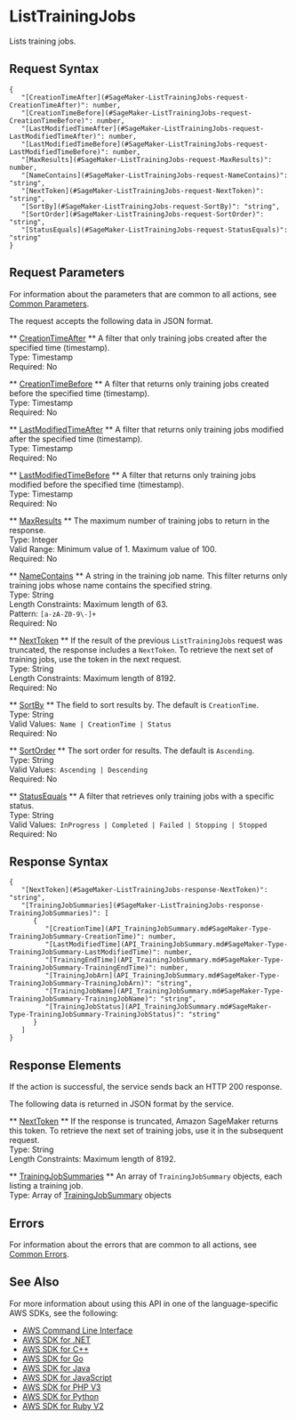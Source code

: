 # ListTrainingJobs<a name="API_ListTrainingJobs"></a>

Lists training jobs\.

## Request Syntax<a name="API_ListTrainingJobs_RequestSyntax"></a>

```
{
   "[CreationTimeAfter](#SageMaker-ListTrainingJobs-request-CreationTimeAfter)": number,
   "[CreationTimeBefore](#SageMaker-ListTrainingJobs-request-CreationTimeBefore)": number,
   "[LastModifiedTimeAfter](#SageMaker-ListTrainingJobs-request-LastModifiedTimeAfter)": number,
   "[LastModifiedTimeBefore](#SageMaker-ListTrainingJobs-request-LastModifiedTimeBefore)": number,
   "[MaxResults](#SageMaker-ListTrainingJobs-request-MaxResults)": number,
   "[NameContains](#SageMaker-ListTrainingJobs-request-NameContains)": "string",
   "[NextToken](#SageMaker-ListTrainingJobs-request-NextToken)": "string",
   "[SortBy](#SageMaker-ListTrainingJobs-request-SortBy)": "string",
   "[SortOrder](#SageMaker-ListTrainingJobs-request-SortOrder)": "string",
   "[StatusEquals](#SageMaker-ListTrainingJobs-request-StatusEquals)": "string"
}
```

## Request Parameters<a name="API_ListTrainingJobs_RequestParameters"></a>

For information about the parameters that are common to all actions, see [Common Parameters](CommonParameters.md)\.

The request accepts the following data in JSON format\.

 ** [CreationTimeAfter](#API_ListTrainingJobs_RequestSyntax) **   <a name="SageMaker-ListTrainingJobs-request-CreationTimeAfter"></a>
A filter that only training jobs created after the specified time \(timestamp\)\.  
Type: Timestamp  
Required: No

 ** [CreationTimeBefore](#API_ListTrainingJobs_RequestSyntax) **   <a name="SageMaker-ListTrainingJobs-request-CreationTimeBefore"></a>
A filter that returns only training jobs created before the specified time \(timestamp\)\.  
Type: Timestamp  
Required: No

 ** [LastModifiedTimeAfter](#API_ListTrainingJobs_RequestSyntax) **   <a name="SageMaker-ListTrainingJobs-request-LastModifiedTimeAfter"></a>
A filter that returns only training jobs modified after the specified time \(timestamp\)\.  
Type: Timestamp  
Required: No

 ** [LastModifiedTimeBefore](#API_ListTrainingJobs_RequestSyntax) **   <a name="SageMaker-ListTrainingJobs-request-LastModifiedTimeBefore"></a>
A filter that returns only training jobs modified before the specified time \(timestamp\)\.  
Type: Timestamp  
Required: No

 ** [MaxResults](#API_ListTrainingJobs_RequestSyntax) **   <a name="SageMaker-ListTrainingJobs-request-MaxResults"></a>
The maximum number of training jobs to return in the response\.  
Type: Integer  
Valid Range: Minimum value of 1\. Maximum value of 100\.  
Required: No

 ** [NameContains](#API_ListTrainingJobs_RequestSyntax) **   <a name="SageMaker-ListTrainingJobs-request-NameContains"></a>
A string in the training job name\. This filter returns only training jobs whose name contains the specified string\.  
Type: String  
Length Constraints: Maximum length of 63\.  
Pattern: `[a-zA-Z0-9\-]+`   
Required: No

 ** [NextToken](#API_ListTrainingJobs_RequestSyntax) **   <a name="SageMaker-ListTrainingJobs-request-NextToken"></a>
If the result of the previous `ListTrainingJobs` request was truncated, the response includes a `NextToken`\. To retrieve the next set of training jobs, use the token in the next request\.   
Type: String  
Length Constraints: Maximum length of 8192\.  
Required: No

 ** [SortBy](#API_ListTrainingJobs_RequestSyntax) **   <a name="SageMaker-ListTrainingJobs-request-SortBy"></a>
The field to sort results by\. The default is `CreationTime`\.  
Type: String  
Valid Values:` Name | CreationTime | Status`   
Required: No

 ** [SortOrder](#API_ListTrainingJobs_RequestSyntax) **   <a name="SageMaker-ListTrainingJobs-request-SortOrder"></a>
The sort order for results\. The default is `Ascending`\.  
Type: String  
Valid Values:` Ascending | Descending`   
Required: No

 ** [StatusEquals](#API_ListTrainingJobs_RequestSyntax) **   <a name="SageMaker-ListTrainingJobs-request-StatusEquals"></a>
A filter that retrieves only training jobs with a specific status\.  
Type: String  
Valid Values:` InProgress | Completed | Failed | Stopping | Stopped`   
Required: No

## Response Syntax<a name="API_ListTrainingJobs_ResponseSyntax"></a>

```
{
   "[NextToken](#SageMaker-ListTrainingJobs-response-NextToken)": "string",
   "[TrainingJobSummaries](#SageMaker-ListTrainingJobs-response-TrainingJobSummaries)": [ 
      { 
         "[CreationTime](API_TrainingJobSummary.md#SageMaker-Type-TrainingJobSummary-CreationTime)": number,
         "[LastModifiedTime](API_TrainingJobSummary.md#SageMaker-Type-TrainingJobSummary-LastModifiedTime)": number,
         "[TrainingEndTime](API_TrainingJobSummary.md#SageMaker-Type-TrainingJobSummary-TrainingEndTime)": number,
         "[TrainingJobArn](API_TrainingJobSummary.md#SageMaker-Type-TrainingJobSummary-TrainingJobArn)": "string",
         "[TrainingJobName](API_TrainingJobSummary.md#SageMaker-Type-TrainingJobSummary-TrainingJobName)": "string",
         "[TrainingJobStatus](API_TrainingJobSummary.md#SageMaker-Type-TrainingJobSummary-TrainingJobStatus)": "string"
      }
   ]
}
```

## Response Elements<a name="API_ListTrainingJobs_ResponseElements"></a>

If the action is successful, the service sends back an HTTP 200 response\.

The following data is returned in JSON format by the service\.

 ** [NextToken](#API_ListTrainingJobs_ResponseSyntax) **   <a name="SageMaker-ListTrainingJobs-response-NextToken"></a>
If the response is truncated, Amazon SageMaker returns this token\. To retrieve the next set of training jobs, use it in the subsequent request\.  
Type: String  
Length Constraints: Maximum length of 8192\.

 ** [TrainingJobSummaries](#API_ListTrainingJobs_ResponseSyntax) **   <a name="SageMaker-ListTrainingJobs-response-TrainingJobSummaries"></a>
An array of `TrainingJobSummary` objects, each listing a training job\.  
Type: Array of [TrainingJobSummary](API_TrainingJobSummary.md) objects

## Errors<a name="API_ListTrainingJobs_Errors"></a>

For information about the errors that are common to all actions, see [Common Errors](CommonErrors.md)\.

## See Also<a name="API_ListTrainingJobs_SeeAlso"></a>

For more information about using this API in one of the language\-specific AWS SDKs, see the following:
+  [AWS Command Line Interface](https://docs.aws.amazon.com/goto/aws-cli/sagemaker-2017-07-24/ListTrainingJobs) 
+  [AWS SDK for \.NET](https://docs.aws.amazon.com/goto/DotNetSDKV3/sagemaker-2017-07-24/ListTrainingJobs) 
+  [AWS SDK for C\+\+](https://docs.aws.amazon.com/goto/SdkForCpp/sagemaker-2017-07-24/ListTrainingJobs) 
+  [AWS SDK for Go](https://docs.aws.amazon.com/goto/SdkForGoV1/sagemaker-2017-07-24/ListTrainingJobs) 
+  [AWS SDK for Java](https://docs.aws.amazon.com/goto/SdkForJava/sagemaker-2017-07-24/ListTrainingJobs) 
+  [AWS SDK for JavaScript](https://docs.aws.amazon.com/goto/AWSJavaScriptSDK/sagemaker-2017-07-24/ListTrainingJobs) 
+  [AWS SDK for PHP V3](https://docs.aws.amazon.com/goto/SdkForPHPV3/sagemaker-2017-07-24/ListTrainingJobs) 
+  [AWS SDK for Python](https://docs.aws.amazon.com/goto/boto3/sagemaker-2017-07-24/ListTrainingJobs) 
+  [AWS SDK for Ruby V2](https://docs.aws.amazon.com/goto/SdkForRubyV2/sagemaker-2017-07-24/ListTrainingJobs) 